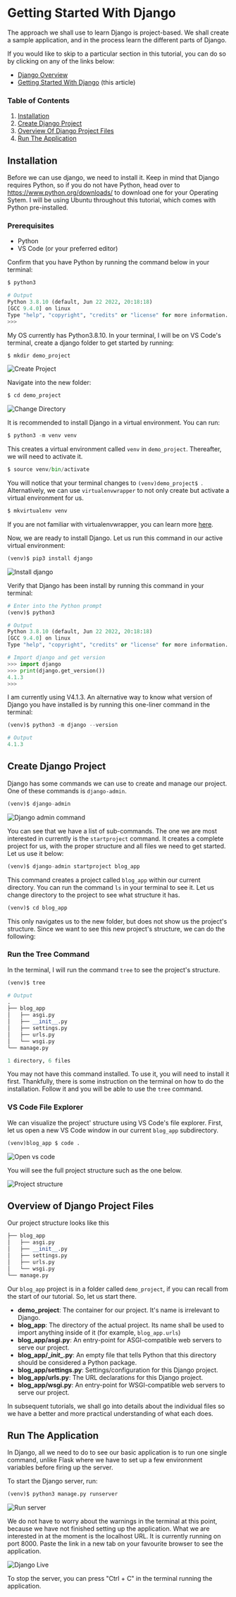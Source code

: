 # Getting Started With Django

The approach we shall use to learn Django is project-based. We shall create a sample application, and in the process learn the different parts of Django.

If you would like to skip to a particular section in this tutorial, you can do so by clicking on any of the links below:

- [Django Overview](00_overview.md)
- [Getting Started With Django](01_getting_started.md) (this article)


### Table of Contents

1. [Installation](#installation)
2. [Create Django Project](#create-django-project)
3. [Overview Of Django Project Files](#overview-of-django-project-files)
4. [Run The Application](#run-the-application)


## Installation

Before we can use django, we need to install it. Keep in mind that Django requires Python, so if you do not have Python, head over to https://www.python.org/downloads/ to download one for your Operating Sytem. I will be using Ubuntu throughout this tutorial, which comes with Python pre-installed.

### Prerequisites

- Python
- VS Code (or your preferred editor)

Confirm that you have Python by running the command below in your terminal:

```python
$ python3

# Output
Python 3.8.10 (default, Jun 22 2022, 20:18:18) 
[GCC 9.4.0] on linux
Type "help", "copyright", "credits" or "license" for more information.
>>> 
```

My OS currently has Python3.8.10. In your terminal, I will be on VS Code's terminal, create a django folder to get started by running:

```python
$ mkdir demo_project
```

![Create Project](/02_django/images/getting_started/django_project.png)

Navigate into the new folder:

```python
$ cd demo_project
```
![Change Directory](/02_django/images/getting_started/cd_demo_folder.png)

It is recommended to install Django in a virtual environment. You can run:

```python
$ python3 -m venv venv
```

This creates a virtual environment called `venv` in `demo_project`. Thereafter, we will need to activate it.

```python
$ source venv/bin/activate
```

You will notice that your terminal changes to `(venv)demo_project$ `. Alternatively, we can use `virtualenvwrapper` to not only create but activate a virtual environment for us.

```python
$ mkvirtualenv venv
```

If you are not familiar with virtualenvwrapper, you can learn more [here](/virtualenvwrapper_setup.md).

Now, we are ready to install Django. Let us run this command in our active virtual environment:

```python
(venv)$ pip3 install django
```

![Install django](/02_django/images/getting_started/install_django2.png)

Verify that Django has been install by running this command in your terminal:

```python
# Enter into the Python prompt
(venv)$ python3

# Output
Python 3.8.10 (default, Jun 22 2022, 20:18:18) 
[GCC 9.4.0] on linux
Type "help", "copyright", "credits" or "license" for more information.

# Import django and get version
>>> import django
>>> print(django.get_version())
4.1.3
>>> 
```

I am currently using V4.1.3. An alternative way to know what version of Django you have installed is by running this one-liner command in the terminal:

```python
(venv)$ python3 -m django --version

# Output
4.1.3
```

## Create Django Project

Django has some commands we can use to create and manage our project. One of these commands is `django-admin`.

```python
(venv)$ django-admin
```

![Django admin command](/02_django/images/getting_started/djajngo_admin_command.png)

You can see that we have a list of sub-commands. The one we are most interested in currently is the `startproject` command. It creates a complete project for us, with the proper structure and all files we need to get started. Let us use it below:

```python
(venv)$ django-admin startproject blog_app
```

This command creates a project called `blog_app` within our current directory. You can run the command `ls` in your terminal to see it. Let us change directory to the project to see what structure it has.

```python
(venv)$ cd blog_app
```

This only navigates us to the new folder, but does not show us the project's structure. Since we want to see this new project's structure, we can do the following:

### Run the Tree Command

In the terminal, I will run the command `tree` to see the project's structure.

```python
(venv)$ tree

# Output
.
├── blog_app
│   ├── asgi.py
│   ├── __init__.py
│   ├── settings.py
│   ├── urls.py
│   └── wsgi.py
└── manage.py

1 directory, 6 files
```

You may not have this command installed. To use it, you will need to install it first. Thankfully, there is some instruction on the terminal on how to do the installation. Follow it and you will be able to use the `tree` command.

### VS Code File Explorer

We can visualize the project' structure using VS Code's file explorer. First, let us open a new VS Code window in our current `blog_app` subdirectory.

```python
(venv)blog_app $ code .
```

![Open vs code](/02_django/images/getting_started/open_vs_code.png)

You will see the full project structure such as the one below.

![Project structure](/02_django/images/getting_started/project_structure.png)


## Overview of Django Project Files

Our project structure looks like this

```python
├── blog_app
│   ├── asgi.py
│   ├── __init__.py
│   ├── settings.py
│   ├── urls.py
│   └── wsgi.py
└── manage.py
```

Our `blog_app` project is in a folder called `demo_project`, if you can recall from the start of our tutorial. So, let us start there.

- **demo_project**: The container for our project. It's name is irrelevant to Django.
-  **blog_app**: The directory of the actual project. Its name shall be used to import anything inside of it (for example, `blog_app.urls`)
- **blog_app/asgi.py**: An entry-point for ASGI-compatible web servers to serve our project.
- **blog_app/\__init__.py**: An empty file that tells Python that this directory should be considered a Python package.
- **blog_app/settings.py**: Settings/configuration for this Django project.
- **blog_app/urls.py**: The URL declarations for this Django project.
-  **blog_app/wsgi.py**: An entry-point for WSGI-compatible web servers to serve our project.

In subsequent tutorials, we shall go into details about the individual files so we have a better and more practical understanding of what each does.


## Run The Application

In Django, all we need to do to see our basic application is to run one single command, unlike Flask where we have to set up a few environment variables before firing up the server.

To start the Django server, run:

```python
(venv)$ python3 manage.py runserver
```

![Run server](/02_django/images/getting_started/run_server.png)

We do not have to worry about the warnings in the terminal at this point, because we have not finished setting up the application. What we are interested in at the moment is the localhost URL. It is currently running on port 8000. Paste the link in a new tab on your favourite browser to see the application. 

![Django Live](/02_django/images/getting_started/django_live.gif)

To stop the server, you can press "Ctrl + C" in the terminal running the application.